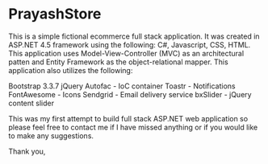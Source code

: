 # PrayashStore

This is a simple fictional ecommerce full stack application. It was created in ASP.NET 4.5 framework using the following: C#, Javascript, CSS, HTML. This application uses Model-View-Controller (MVC) as an architectural patten and Entity Framework as the object-relational mapper. 
This application also utilizes the following:

Bootstrap 3.3.7
jQuery
Autofac - IoC container
Toastr - Notifications
FontAwesome - Icons
Sendgrid - Email delivery service
bxSlider - jQuery content slider

This was my first attempt to build full stack ASP.NET web application so please feel free to contact me if I have missed anything or if you would like to make any suggestions. 

Thank you, 
